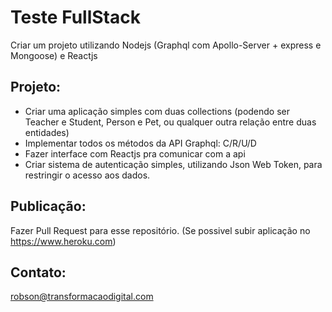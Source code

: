 # Teste FullStack

Criar um projeto utilizando Nodejs (Graphql com Apollo-Server + express e Mongoose) e Reactjs


## Projeto:

* Criar uma aplicação simples com duas collections (podendo ser Teacher e Student, Person e Pet, ou qualquer outra relação entre duas entidades)
* Implementar todos os métodos da API Graphql: C/R/U/D 
* Fazer interface com Reactjs pra comunicar com a api
* Criar sistema de autenticação simples, utilizando Json Web Token, para restringir o acesso aos dados.

## Publicação:

Fazer Pull Request para esse repositório. (Se possivel subir aplicação no https://www.heroku.com)

## Contato:
robson@transformacaodigital.com

